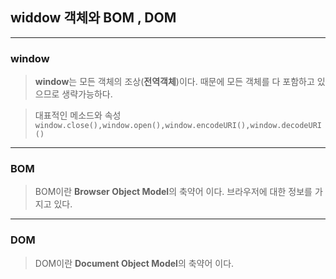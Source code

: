 ## widdow 객체와 BOM , DOM
----------------

### window
> **window**는 모든 객체의 조상(**전역객체**)이다. 때문에 모든 객체를 다 포함하고 있으므로 생략가능하다.

> 대표적인 메소드와 속성
```window.close(),window.open(),window.encodeURI(),window.decodeURI()```


----------------

### BOM 

> BOM이란 **Browser Object Model**의 축약어 이다.
> 브라우저에 대한 정보를 가지고 있다.

-------

### DOM

> DOM이란 **Document Object Model**의 축약어 이다.
> 
